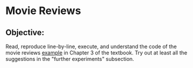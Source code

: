 # Movie Reviews

## Objective:
Read, reproduce line-by-line, execute, and understand the code of the movie reviews [example](https://github.com/fchollet/deep-learning-with-python-notebooks/blob/master/first_edition/3.5-classifying-movie-reviews.ipynb) in Chapter 3 of the textbook. Try out at least all the suggestions in the "further experiments" subsection.
